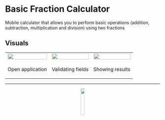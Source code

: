 # Basic Fraction Calculator

Mobile calculator that allows you to perform basic operations (addition, subtraction, multiplication and division) using two fractions

## Visuals
|   |   |   |
|---|---|---|
| <img src="https://user-images.githubusercontent.com/99099658/169627940-ff423fac-91a8-4618-b550-6b59691dbdae.jpg" width="100%"> | <img src="https://user-images.githubusercontent.com/99099658/169628122-0139c493-4280-4490-892c-c5eb3eea75d1.jpg" width="100%"> | <img src="https://user-images.githubusercontent.com/99099658/169628078-76933a2a-12f0-4e42-a0da-9833fb8ff5db.jpg" width="100%"> |
| <p align="center">Open application </p> | <p align="center">Validating fields </p> | <p align="center">Showing results </p> |


---

<div align="center">
    <img src="https://user-images.githubusercontent.com/56330832/165605109-fbb781e5-6ee2-4ff9-afdf-f0be80ced013.svg" width="15%">
<div>
